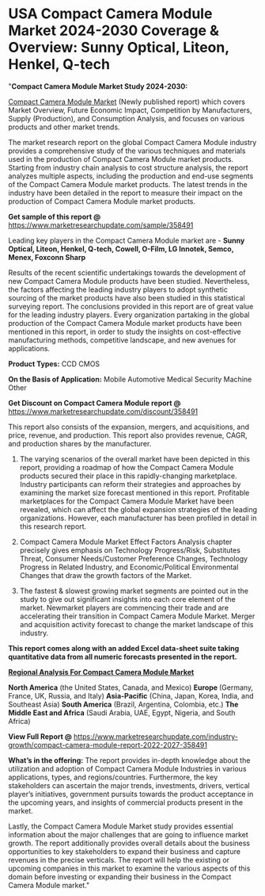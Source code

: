 # USA Compact Camera Module Market 2024-2030 Coverage & Overview: Sunny Optical, Liteon, Henkel, Q-tech
"<strong>Compact Camera Module Market Study 2024-2030:</strong>

<a href=https://www.marketresearchupdate.com/sample/358491>Compact Camera Module Market</a> (Newly published report) which covers Market Overview, Future Economic Impact, Competition by Manufacturers, Supply (Production), and Consumption Analysis, and focuses on various products and other market trends.

The market research report on the global Compact Camera Module industry provides a comprehensive study of the various techniques and materials used in the production of Compact Camera Module market products. Starting from industry chain analysis to cost structure analysis, the report analyzes multiple aspects, including the production and end-use segments of the Compact Camera Module market products. The latest trends in the industry have been detailed in the report to measure their impact on the production of Compact Camera Module market products.

<strong>Get sample of this report @</strong> <a href=https://www.marketresearchupdate.com/sample/358491>https://www.marketresearchupdate.com/sample/358491</a>

Leading key players in the Compact Camera Module market are -
<strong>Sunny Optical, Liteon, Henkel, Q-tech, Cowell, O-Film, LG Innotek, Semco, Menex, Foxconn Sharp</strong>

Results of the recent scientific undertakings towards the development of new Compact Camera Module products have been studied. Nevertheless, the factors affecting the leading industry players to adopt synthetic sourcing of the market products have also been studied in this statistical surveying report. The conclusions provided in this report are of great value for the leading industry players. Every organization partaking in the global production of the Compact Camera Module market products have been mentioned in this report, in order to study the insights on cost-effective manufacturing methods, competitive landscape, and new avenues for applications.

<strong>Product Types:</strong>
CCD
CMOS

<strong>On the Basis of Application:</strong>
Mobile
Automotive
Medical
Security
Machine
Other

<strong>Get Discount on Compact Camera Module report @</strong> <a href=https://www.marketresearchupdate.com/discount/358491>https://www.marketresearchupdate.com/discount/358491</a>

This report also consists of the expansion, mergers, and acquisitions, and price, revenue, and production. This report also provides revenue, CAGR, and production shares by the manufacturer.

1) The varying scenarios of the overall market have been depicted in this report, providing a roadmap of how the Compact Camera Module products secured their place in this rapidly-changing marketplace. Industry participants can reform their strategies and approaches by examining the market size forecast mentioned in this report. Profitable marketplaces for the Compact Camera Module Market have been revealed, which can affect the global expansion strategies of the leading organizations. However, each manufacturer has been profiled in detail in this research report.

2) Compact Camera Module Market Effect Factors Analysis chapter precisely gives emphasis on Technology Progress/Risk, Substitutes Threat, Consumer Needs/Customer Preference Changes, Technology Progress in Related Industry, and Economic/Political Environmental Changes that draw the growth factors of the Market.

3) The fastest &amp; slowest growing market segments are pointed out in the study to give out significant insights into each core element of the market. Newmarket players are commencing their trade and are accelerating their transition in Compact Camera Module Market. Merger and acquisition activity forecast to change the market landscape of this industry.

<strong>This report comes along with an added Excel data-sheet suite taking quantitative data from all numeric forecasts presented in the report.</strong>

<strong><u><b>Regional Analysis For Compact Camera Module Market</b></u></strong>

<strong><b>North America</b></strong> (the United States, Canada, and Mexico)
<strong><b>Europe </b></strong>(Germany, France, UK, Russia, and Italy)
<strong><b>Asia-Pacific</b></strong> (China, Japan, Korea, India, and Southeast Asia)
<strong><b>South America</b></strong> (Brazil, Argentina, Colombia, etc.)
<strong><b>The Middle East and Africa</b></strong> (Saudi Arabia, UAE, Egypt, Nigeria, and South Africa)

<strong>View Full Report @</strong> <a href=https://www.marketresearchupdate.com/industry-growth/compact-camera-module-report-2022-2027-358491>https://www.marketresearchupdate.com/industry-growth/compact-camera-module-report-2022-2027-358491</a>

<strong>What’s in the offering:</strong> The report provides in-depth knowledge about the utilization and adoption of Compact Camera Module Industries in various applications, types, and regions/countries. Furthermore, the key stakeholders can ascertain the major trends, investments, drivers, vertical player’s initiatives, government pursuits towards the product acceptance in the upcoming years, and insights of commercial products present in the market.

Lastly, the Compact Camera Module Market study provides essential information about the major challenges that are going to influence market growth. The report additionally provides overall details about the business opportunities to key stakeholders to expand their business and capture revenues in the precise verticals. The report will help the existing or upcoming companies in this market to examine the various aspects of this domain before investing or expanding their business in the Compact Camera Module market."


